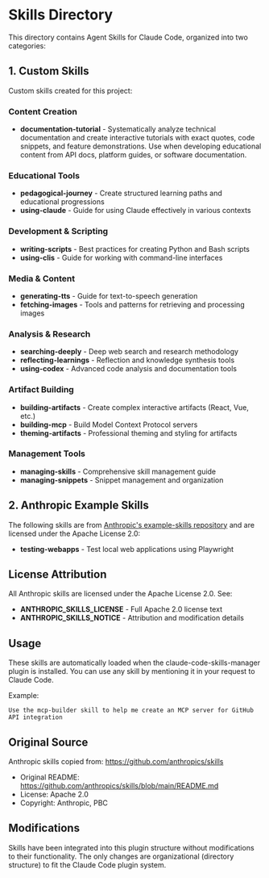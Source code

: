 # Skills Directory

This directory contains Agent Skills for Claude Code, organized into two categories:

## 1. Custom Skills

Custom skills created for this project:

### Content Creation
- **documentation-tutorial** - Systematically analyze technical documentation and create interactive tutorials with exact quotes, code snippets, and feature demonstrations. Use when developing educational content from API docs, platform guides, or software documentation.

### Educational Tools
- **pedagogical-journey** - Create structured learning paths and educational progressions
- **using-claude** - Guide for using Claude effectively in various contexts

### Development & Scripting
- **writing-scripts** - Best practices for creating Python and Bash scripts
- **using-clis** - Guide for working with command-line interfaces

### Media & Content
- **generating-tts** - Guide for text-to-speech generation
- **fetching-images** - Tools and patterns for retrieving and processing images

### Analysis & Research
- **searching-deeply** - Deep web search and research methodology
- **reflecting-learnings** - Reflection and knowledge synthesis tools
- **using-codex** - Advanced code analysis and documentation tools

### Artifact Building
- **building-artifacts** - Create complex interactive artifacts (React, Vue, etc.)
- **building-mcp** - Build Model Context Protocol servers
- **theming-artifacts** - Professional theming and styling for artifacts

### Management Tools
- **managing-skills** - Comprehensive skill management guide
- **managing-snippets** - Snippet management and organization

## 2. Anthropic Example Skills

The following skills are from [Anthropic's example-skills repository](https://github.com/anthropics/skills) and are licensed under the Apache License 2.0:

- **testing-webapps** - Test local web applications using Playwright

## License Attribution

All Anthropic skills are licensed under the Apache License 2.0. See:
- **ANTHROPIC_SKILLS_LICENSE** - Full Apache 2.0 license text
- **ANTHROPIC_SKILLS_NOTICE** - Attribution and modification details

## Usage

These skills are automatically loaded when the claude-code-skills-manager plugin is installed. You can use any skill by mentioning it in your request to Claude Code.

Example:
```
Use the mcp-builder skill to help me create an MCP server for GitHub API integration
```

## Original Source

Anthropic skills copied from: https://github.com/anthropics/skills
- Original README: https://github.com/anthropics/skills/blob/main/README.md
- License: Apache 2.0
- Copyright: Anthropic, PBC

## Modifications

Skills have been integrated into this plugin structure without modifications to their functionality. The only changes are organizational (directory structure) to fit the Claude Code plugin system.
